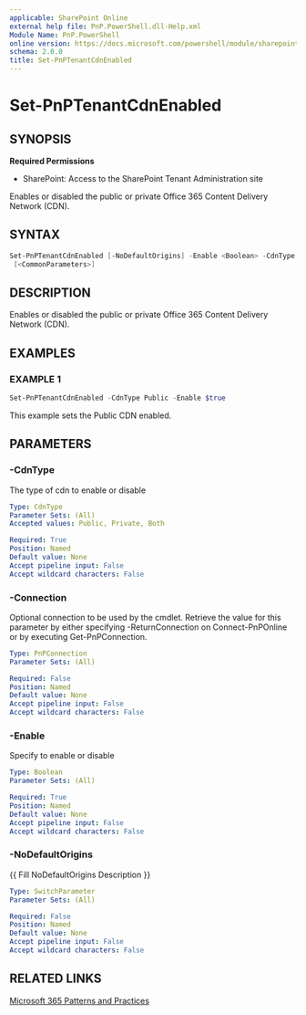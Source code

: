 ```yaml
---
applicable: SharePoint Online
external help file: PnP.PowerShell.dll-Help.xml
Module Name: PnP.PowerShell
online version: https://docs.microsoft.com/powershell/module/sharepoint-pnp/set-pnptenantcdnenabled
schema: 2.0.0
title: Set-PnPTenantCdnEnabled
---
```


# Set-PnPTenantCdnEnabled

## SYNOPSIS

**Required Permissions**

* SharePoint: Access to the SharePoint Tenant Administration site

Enables or disabled the public or private Office 365 Content Delivery Network (CDN).

## SYNTAX

```powershell
Set-PnPTenantCdnEnabled [-NoDefaultOrigins] -Enable <Boolean> -CdnType <CdnType> [-Connection <PnPConnection>]
 [<CommonParameters>]
```

## DESCRIPTION
Enables or disabled the public or private Office 365 Content Delivery Network (CDN).

## EXAMPLES

### EXAMPLE 1
```powershell
Set-PnPTenantCdnEnabled -CdnType Public -Enable $true
```

This example sets the Public CDN enabled.

## PARAMETERS

### -CdnType
The type of cdn to enable or disable

```yaml
Type: CdnType
Parameter Sets: (All)
Accepted values: Public, Private, Both

Required: True
Position: Named
Default value: None
Accept pipeline input: False
Accept wildcard characters: False
```

### -Connection
Optional connection to be used by the cmdlet. Retrieve the value for this parameter by either specifying -ReturnConnection on Connect-PnPOnline or by executing Get-PnPConnection.

```yaml
Type: PnPConnection
Parameter Sets: (All)

Required: False
Position: Named
Default value: None
Accept pipeline input: False
Accept wildcard characters: False
```

### -Enable
Specify to enable or disable

```yaml
Type: Boolean
Parameter Sets: (All)

Required: True
Position: Named
Default value: None
Accept pipeline input: False
Accept wildcard characters: False
```

### -NoDefaultOrigins
{{ Fill NoDefaultOrigins Description }}

```yaml
Type: SwitchParameter
Parameter Sets: (All)

Required: False
Position: Named
Default value: None
Accept pipeline input: False
Accept wildcard characters: False
```

## RELATED LINKS

[Microsoft 365 Patterns and Practices](https://aka.ms/m365pnp)